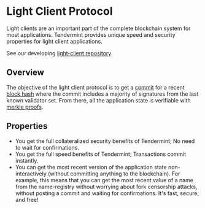 # Light Client Protocol

Light clients are an important part of the complete blockchain system for most applications.  Tendermint provides unique speed and security properties for light client applications.

See our developing [light-client repository](https://github.com/tendermint/light-client).

## Overview

The objective of the light client protocol is to get a [commit](/docs/specs/validators#committing-a-block) for a recent [block hash](/docs/specs/block-structure#block-hash) where the commit includes a majority of signatures from the last known validator set.  From there, all the application state is verifiable with [merkle proofs](/docs/specs/merkle-trees#iavl-tree).

## Properties

- You get the full collateralized security benefits of Tendermint;  No need to wait for confirmations.
- You get the full speed benefits of Tendermint;  Transactions commit instantly.
- You can get the most recent version of the application state non-interactively (without committing anything to the blockchain).  For example, this means that you can get the most recent value of a name from the name-registry without worrying about fork censorship attacks, without posting a commit and waiting for confirmations.  It's fast, secure, and free!
